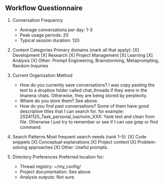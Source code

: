 ## Workflow Questionnaire

1. Conversation Frequency
   - Average conversations per day: 1-3
   - Peak usage periods: 20
   - Typical session duration: 120

2. Content Categories
   Primary domains (mark all that apply):
   [X] Development
   [X] Research
   [X] Project Management
   [X] Learning
   [X] Analysis
   [X] Other: Prompt Engineering, Brainstorming, Metaprompting, Random Inquiries

3. Current Organization Method
   - How do you currently save conversations? I was copy pasting the text to a dropbox folder called chat_threads if they were in the lmarena chats. Otherwise, they are being stored by perplexity.
   - Where do you store them? See above.
   - How do you find past conversations? Some of them have good descriptive titles that I can search for. for example: 20241125_Task_personal_lua/nvim_XXX: Yank text and clean from file. Otherwise I just try to remember or see if I can use grep or find command.
4. Search Patterns
   Most frequent search needs (rank 1-5):
   [X] Code snippets
   [X] Conceptual explanations
   [X] Project context
   [X] Problem-solving approaches
   [X] Other: Useful prompts.

5. Directory Preferences
   Preferred location for:
   - Thread registry: ~/my_config/
   - Project documentation: See above
   - Analysis outputs: Not sure.
